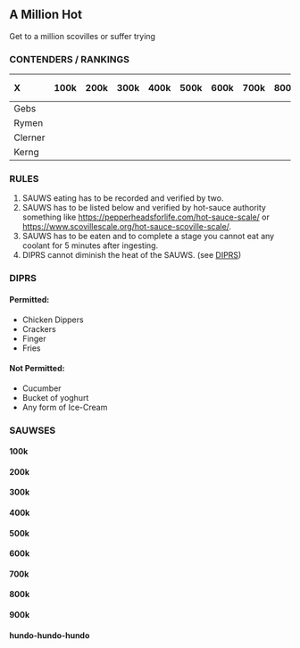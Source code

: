 ## A Million Hot

Get to a million scovilles or suffer trying

### CONTENDERS / RANKINGS
| X | 100k  | 200k  | 300k | 400k  | 500k  | 600k  | 700k  | 800k  | 900k  | 1mil baby  |
|:---|:---|:--|:---|:---|:---|:---|:---|:---|:---|:---|
|Gebs|   |   |   |   |   |   |   |   |   |   |
|Rymen|   |   |   |   |   |   |   |   |   |   |
|Clerner|   |   |   |   |   |   |   |   |   |   |
|Kerng|   |   |   |   |   |   |   |   |   |   |

### RULES
1) SAUWS eating has to be recorded and verified by two.
2) SAUWS has to be listed below and verified by hot-sauce authority something like https://pepperheadsforlife.com/hot-sauce-scale/ or https://www.scovillescale.org/hot-sauce-scoville-scale/.
3) SAUWS has to be eaten and to complete a stage you cannot eat any coolant for 5 minutes after ingesting.
4) DIPRS cannot diminish the heat of the SAUWS. (see [DIPRS](#DIPRS))


### DIPRS
#### Permitted:
- Chicken Dippers
- Crackers
- Finger
- Fries

#### Not Permitted:
- Cucumber
- Bucket of yoghurt
- Any form of Ice-Cream

### SAUWSES
#### 100k

#### 200k

#### 300k

#### 400k

#### 500k

#### 600k

#### 700k

#### 800k

#### 900k

#### hundo-hundo-hundo




